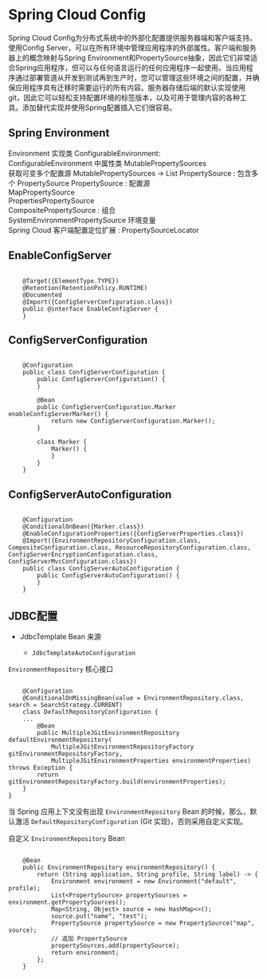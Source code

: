 # Spring Cloud Config
Spring Cloud Config为分布式系统中的外部化配置提供服务器端和客户端支持。使用Config Server，可以在所有环境中管理应用程序的外部属性。客户端和服务器上的概念映射与Spring Environment和PropertySource抽象，因此它们非常适合Spring应用程序，但可以与任何语言运行的任何应用程序一起使用。当应用程序通过部署管道从开发到测试再到生产时，您可以管理这些环境之间的配置，并确保应用程序具有迁移时需要运行的所有内容。服务器存储后端的默认实现使用git，因此它可以轻松支持配置环境的标签版本，以及可用于管理内容的各种工具。添加替代实现并使用Spring配置插入它们很容易。
## Spring Environment
Environment 实现类 ConfigurableEnvironment:</br>
ConfigurableEnvironment 中属性类 MutablePropertySources </br>
获取可变多个配置源 MutablePropertySources -> List PropertySource : 包含多个 PropertySource
PropertySource : 配置源</br>
MapPropertySource</br>
PropertiesPropertySource</br>
CompositePropertySource : 组合</br>
SystemEnvironmentPropertySource 环境变量</br>
Spring Cloud 客户端配置定位扩展 : PropertySourceLocator</br>

## EnableConfigServer
```

 	@Target({ElementType.TYPE})
	@Retention(RetentionPolicy.RUNTIME)
	@Documented
	@Import({ConfigServerConfiguration.class})
	public @interface EnableConfigServer {
	}

```
## ConfigServerConfiguration

```

	@Configuration
	public class ConfigServerConfiguration {
    	public ConfigServerConfiguration() {
   	 	}

    	@Bean
		public ConfigServerConfiguration.Marker enableConfigServerMarker() {
        	return new ConfigServerConfiguration.Marker();
    	}

    	class Marker {
        	Marker() {
        	}
    	}
	}
```
## ConfigServerAutoConfiguration

```

	@Configuration
	@ConditionalOnBean({Marker.class})
	@EnableConfigurationProperties({ConfigServerProperties.class})
	@Import({EnvironmentRepositoryConfiguration.class, CompositeConfiguration.class, ResourceRepositoryConfiguration.class, ConfigServerEncryptionConfiguration.class, ConfigServerMvcConfiguration.class})
	public class ConfigServerAutoConfiguration {
    	public ConfigServerAutoConfiguration() {
    	}
	}

```
## JDBC配置

* JdbcTemplate Bean 来源

  * `JdbcTemplateAutoConfiguration`

`EnvironmentRepository` 核心接口

```

	@Configuration
	@ConditionalOnMissingBean(value = EnvironmentRepository.class, search = SearchStrategy.CURRENT)
	class DefaultRepositoryConfiguration {
	...
		@Bean
		public MultipleJGitEnvironmentRepository defaultEnvironmentRepository(
	        MultipleJGitEnvironmentRepositoryFactory gitEnvironmentRepositoryFactory,
			MultipleJGitEnvironmentProperties environmentProperties) throws Exception {
		return gitEnvironmentRepositoryFactory.build(environmentProperties);
	}
}
```

当 Spring 应用上下文没有出现 `EnvironmentRepository` Bean 的时候，那么，默认激活 `DefaultRepositoryConfiguration` (Git 实现)，否则采用自定义实现。

自定义 `EnvironmentRepository` Bean

```

    @Bean
    public EnvironmentRepository environmentRepository() {
        return (String application, String profile, String label) -> {
            Environment environment = new Environment("default", profile);
            List<PropertySource> propertySources = environment.getPropertySources();
            Map<String, Object> source = new HashMap<>();
            source.put("name", "test");
            PropertySource propertySource = new PropertySource("map", source);
            // 追加 PropertySource
            propertySources.add(propertySource);
            return environment;
        };
    }

